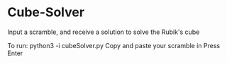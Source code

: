 # Cube-Solver
Input a scramble, and receive a solution to solve the Rubik's cube

To run:
python3 -i cubeSolver.py
Copy and paste your scramble in
Press Enter
